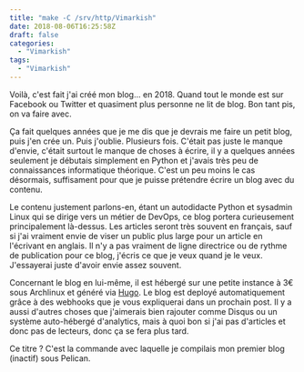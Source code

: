 ```yaml
---
title: "make -C /srv/http/Vimarkish"
date: 2018-08-06T16:25:58Z
draft: false
categories:
  - "Vimarkish"
tags:
  - "Vimarkish"
---
```


Voilà, c'est fait j'ai créé mon blog... en 2018. Quand tout le monde est sur Facebook ou Twitter et quasiment plus personne ne lit de blog.
Bon tant pis, on va faire avec.


<!--more-->

Ça fait quelques années que je me dis que je devrais me faire un petit blog, puis j'en crée un. Puis j'oublie. Plusieurs fois.
C'était pas juste le manque d'envie, c'était surtout le manque de choses à écrire, il y a quelques années seulement je débutais simplement en Python et j'avais très peu de connaissances informatique théorique.
C'est un peu moins le cas désormais, suffisament pour que je puisse prétendre écrire un blog avec du contenu.

Le contenu justement parlons-en, étant un autodidacte Python et sysadmin Linux qui se dirige vers un métier de DevOps, ce blog portera curieusement principalement là-dessus.
Les articles seront très souvent en français, sauf si j'ai vraiment envie de viser un public plus large pour un article en l'écrivant en anglais.
Il n'y a pas vraiment de ligne directrice ou de rythme de publication pour ce blog, j'écris ce que je veux quand je le veux.
J'essayerai juste d'avoir envie assez souvent.

Concernant le blog en lui-même, il est hébergé sur une petite instance à 3€ sous Archlinux et généré via [Hugo](https://gohugo.io).
Le blog est deployé automatiquement grâce à des webhooks que je vous expliquerai dans un prochain post.
Il y a aussi d'autres choses que j'aimerais bien rajouter comme Disqus ou un système auto-hébergé d'analytics, mais à quoi bon si j'ai pas d'articles et donc pas de lecteurs, donc ça se fera plus tard.

Ce titre ? C'est la commande avec laquelle je compilais mon premier blog (inactif) sous Pelican.